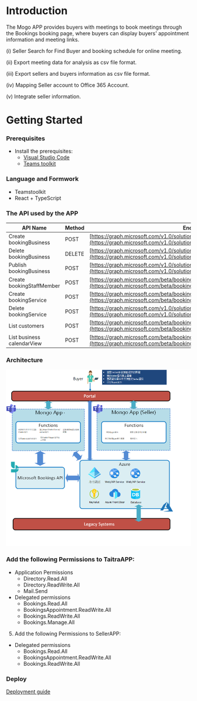 # Introduction

The Mogo APP provides buyers with meetings to book meetings through the Bookings booking page, where buyers can display buyers' appointment information and meeting links.

(i)	Seller Search for Find Buyer and booking schedule for online meeting. 

(ii)	Export meeting data for analysis as csv file format.

(iii)	Export sellers and buyers information as csv file format.

(iv)	Mapping Seller account to Office 365 Account.

(v)	Integrate seller information.

# Getting Started

### Prerequisites
  * Install the prerequisites:
    * [Visual Studio Code](https://code.visualstudio.com/)
    * [Teams toolkit](https://marketplace.visualstudio.com/items?itemName=TeamsDevApp.ms-teams-vscode-extension)

### Language and Formwork
  * Teamstoolkit
  * React + TypeScript
  
### The API used by the APP
API Name | Method | Endpoint
--- | --- | --- 
Create bookingBusiness | POST | [https://graph.microsoft.com/v1.0/solutions/bookingBusinesses](https://graph.microsoft.com/v1.0/solutions/bookingBusinesses)
Delete bookingBusiness | DELETE | [https://graph.microsoft.com/v1.0/solutions/bookingBusinesses/{bookingsID}](https://graph.microsoft.com/v1.0/solutions/bookingBusinesses)
Publish bookingBusiness | POST | [https://graph.microsoft.com/v1.0/solutions/bookingBusinesses/{bookingsID}/publish](https://graph.microsoft.com/v1.0/solutions/bookingBusinesses/{bookingsID}/publish)
Create bookingStaffMember | POST | [https://graph.microsoft.com/beta/bookingBusinesses/{bookingsID}/staffMembers](https://graph.microsoft.com/beta/bookingBusinesses/{bookingsID}/staffMembers)
Create bookingService | POST | [https://graph.microsoft.com/beta/bookingBusinesses/{bookingsID}/calendarView](https://graph.microsoft.com/beta/bookingBusinesses/{bookingsID}/calendarView)
Delete bookingService | POST | [https://graph.microsoft.com/v1.0/solutions/bookingBusinesses/{bookingsID}/publish](https://graph.microsoft.com/v1.0/solutions/bookingBusinesses/{bookingsID}/publish)
List customers | POST | [https://graph.microsoft.com/beta/bookingBusinesses/{bookingsID}/staffMembers](https://graph.microsoft.com/beta/bookingBusinesses/{bookingsID}/staffMembers)
List business calendarView | POST | [https://graph.microsoft.com/beta/bookingBusinesses/{bookingsID}/calendarView](https://graph.microsoft.com/beta/bookingBusinesses/{bookingsID}/calendarView)

### Architecture
![Architecture](https://github.com/benliao18/Mongo-App/blob/main/wiki/images/Architecture.png)

### Add the following Permissions to TaitraAPP:

  * Application Permissions
    * Directory.Read.All
    * Directory.ReadWrite.All
    * Mail.Send
  * Delegated permissions
    * Bookings.Read.All
    * BookingsAppointment.ReadWrite.All
    * Bookings.ReadWrite.All
	* Bookings.Manage.All
	
5. Add the following Permissions to SellerAPP:

  * Delegated permissions
    * Bookings.Read.All
    * BookingsAppointment.ReadWrite.All
    * Bookings.ReadWrite.All

### Deploy
[Deployment guide](https://github.com/benliao18/Mongo-App/blob/main/wiki/DeploymentGuide.md)
